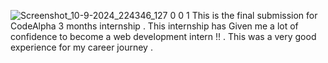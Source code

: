 ![Screenshot_10-9-2024_224346_127 0 0 1](https://github.com/user-attachments/assets/7431d222-85dd-4fce-a5f3-c1c824d199d8)
This is the final submission for CodeAlpha 3 months internship . This internship has Given me a lot of confidence to become a web development intern !! . This was a very good experience for my career journey . 
